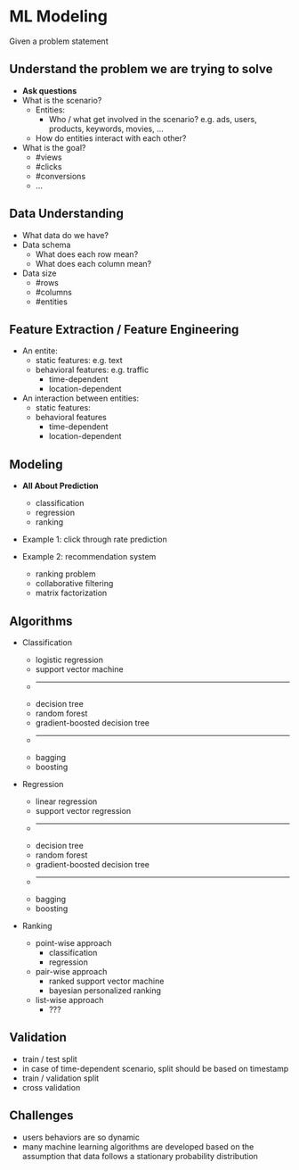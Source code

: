 # ML Modeling

Given a problem statement

## Understand the problem we are trying to solve
* **Ask questions**
* What is the scenario?
    * Entities:
        * Who / what get involved in the scenario?
          e.g. ads, users, products, keywords, movies, ...
    * How do entities interact with each other?
* What is the goal?
    * #views
    * #clicks
    * #conversions
    * ...

## Data Understanding
* What data do we have?
* Data schema
    * What does each row mean?
    * What does each column mean?
* Data size
    * #rows
    * #columns
    * #entities

## Feature Extraction / Feature Engineering
* An entite:
    * static features: e.g. text
    * behavioral features: e.g. traffic
        * time-dependent
        * location-dependent
* An interaction between entities:
    * static features:
    * behavioral features
        * time-dependent
        * location-dependent

## Modeling
* **All About Prediction**
    * classification
    * regression
    * ranking

* Example 1: click through rate prediction

* Example 2: recommendation system
    * ranking problem
    * collaborative filtering
    * matrix factorization


## Algorithms
* Classification
    * logistic regression
    * support vector machine
    * ---
    * decision tree
    * random forest
    * gradient-boosted decision tree
    * ---
    * bagging
    * boosting

* Regression
    * linear regression
    * support vector regression
    * ---
    * decision tree
    * random forest
    * gradient-boosted decision tree
    * ---
    * bagging
    * boosting

* Ranking
    * point-wise approach
        * classification
        * regression
    * pair-wise approach
        * ranked support vector machine
        * bayesian personalized ranking
    * list-wise approach
        * ???


## Validation
* train / test split
* in case of time-dependent scenario, split should be based on timestamp
* train / validation split
* cross validation




## Challenges
* users behaviors are so dynamic
* many machine learning algorithms are developed based on the assumption
  that data follows a stationary probability distribution















